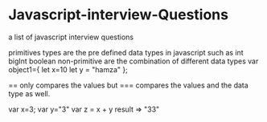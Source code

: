 # Javascript-interview-Questions
a list of javascript interview questions

<!-- primitive types and non promivite types  -->

 primitives types are the pre defined data types in javascript such as int bigInt boolean non-primitive are the combination of different data types
 var object1={
     let x=10
     let y = "hamza" 
 };


 <!-- difference between == and === -->
 == only compares the values but === compares the values and the data type as well.


 <!-- difference between var and let -->
 <!-- implicit type coercion -->
 var x=3;
 var y="3"
 var z = x + y
 result => "33"
